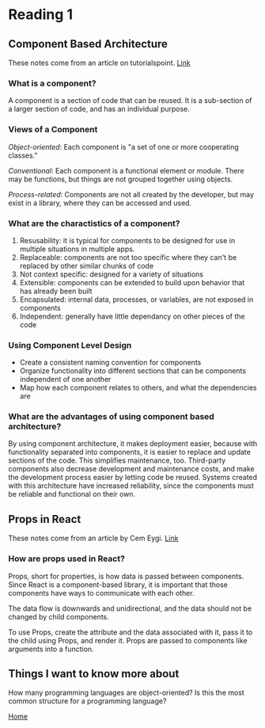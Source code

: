 # Reading 1

## Component Based Architecture

These notes come from an article on tutorialspoint. [Link](https://www.tutorialspoint.com/software_architecture_design/component_based_architecture.htm)

### What is a component?

A component is a section of code that can be reused. It is a sub-section of a larger section of code, and has an individual purpose.

### Views of a Component

*Object-oriented*: Each component is "a set of one or more cooperating classes." 

*Conventional*: Each component is a functional element or module. There may be functions, but things are not grouped together using objects. 

*Process-related*: Components are not all created by the developer, but may exist in a library, where they can be accessed and used.

### What are the charactistics of a component?

1. Resusability: it is typical for components to be designed for use in multiple situations in multiple apps.
1. Replaceable: components are not too specific where they can't be replaced by other similar chunks of code
1. Not context specific: designed for a variety of situations 
1. Extensible: components can be extended to build upon behavior that has already been built
1. Encapsulated: internal data, processes, or variables, are not exposed in components
1. Independent: generally have little dependancy on other pieces of the code

### Using Component Level Design

- Create a consistent naming convention for components
- Organize functionality into different sections that can be components independent of one another
- Map how each component relates to others, and what the dependencies are

### What are the advantages of using component based architecture?

By using component architecture, it makes deployment easier, because with functionality separated into components, it is easier to replace and update sections of the code. This simplifies maintenance, too. Third-party components also decrease development and maintenance costs, and make the development process easier by letting code be reused. Systems created with this architecture have increased reliability, since the components must be reliable and functional on their own. 

## Props in React

These notes come from an article by Cem Eygi. [Link](https://itnext.io/what-is-props-and-how-to-use-it-in-react-da307f500da0#:~:text=%E2%80%9CProps%E2%80%9D%20is%20a%20special%20keyword,way%20from%20parent%20to%20child)


### How are props used in React?

Props, short for properties, is how data is passed between components. Since React is a component-based library, it is important that those components have ways to communicate with each other. 

The data flow is downwards and unidirectional, and the data should not be changed by child components. 

To use Props, create the attribute and the data associated with it, pass it to the child using Props, and render it. Props are passed to components like arguments into a function. 

## Things I want to know more about

How many programming languages are object-oriented? Is this the most common structure for a programming language?

[Home](https://peymade.github.io/reading-notes/)